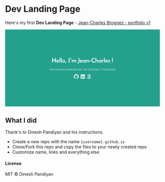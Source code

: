# Dev Landing Page

Here's my first **Dev Landing Page** - [Jean-Charles Brognez - portfolio v1](https://jcbrognez.github.io)

[![Dev Landing Page](./DevLandingPage.jpg)](https://jcbrognez.github.io/)

## What I did

Thank's to Dinesh Pandiyan and his instructions.

* Create a new repo with the name `{username}.github.io`
* Clone/Fork this repo and copy the files to your newly created repo
* Customize name, links and everything else

#### License

MIT © Dinesh Pandiyan
